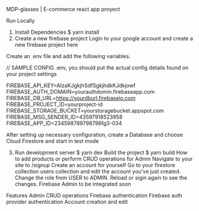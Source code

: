 MDP-glasses | E-commerce react app proyect

Run Locally
1. Install Dependencies
$ yarn install
2. Create a new firebase project
Login to your google account and create a new firebase project here

Create an .env file and add the following variables.

// SAMPLE CONFIG .env, you should put the actual config details found on your project settings

FIREBASE_API_KEY=AIzaKJgkjhSdfSgkjhdkKJdkjowf
FIREBASE_AUTH_DOMAIN=yourauthdomin.firebaseapp.com
FIREBASE_DB_URL=https://yourdburl.firebaseio.com
FIREBASE_PROJECT_ID=yourproject-id
FIREBASE_STORAGE_BUCKET=yourstoragebucket.appspot.com
FIREBASE_MSG_SENDER_ID=43597918523958
FIREBASE_APP_ID=234598789798798fg3-034

After setting up necessary configuration, create a Database and choose Cloud Firestore and start in test mode

3. Run development server
$ yarn dev
Build the project
$ yarn build
How to add products or perform CRUD operations for Admin
Navigate to your site to /signup
Create an account for yourself
Go to your firestore collection users collection and edit the account you've just created. Change the role from USER to ADMIN.
Reload or sigin again to see the changes.
Firebase Admin to be integrated soon

Features
Admin CRUD operations
Firebase authentication
Firebase auth provider authentication
Account creation and edit